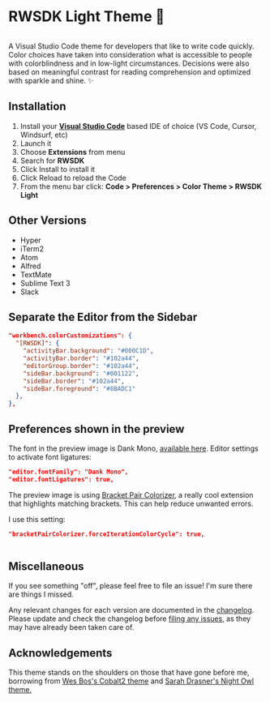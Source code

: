 # RWSDK Light Theme 🌲

![]()

A Visual Studio Code theme for developers that like to write code quickly. Color choices have taken into consideration what is accessible to people with colorblindness and in low-light circumstances. Decisions were also based on meaningful contrast for reading comprehension and optimized with sparkle and shine. ✨

## Installation

1. Install your **[Visual Studio Code](https://code.visualstudio.com/)** based IDE of choice (VS Code, Cursor, Windsurf, etc)
2. Launch it
3. Choose **Extensions** from menu
4. Search for **RWSDK**
5. Click Install to install it
6. Click Reload to reload the Code
7. From the menu bar click: **Code > Preferences > Color Theme > RWSDK Light**

## Other Versions

- Hyper
- iTerm2
- Atom
- Alfred
- TextMate
- Sublime Text 3
- Slack

## Separate the Editor from the Sidebar

```json
"workbench.colorCustomizations": {
  "[RWSDK]": {
    "activityBar.background": "#000C1D",
    "activityBar.border": "#102a44",
    "editorGroup.border": "#102a44",
    "sideBar.background": "#001122",
    "sideBar.border": "#102a44",
    "sideBar.foreground": "#8BADC1"
  },
},
```

## Preferences shown in the preview

The font in the preview image is Dank Mono, [available here](https://dank.sh/). Editor settings to activate font ligatures:

```json
"editor.fontFamily": "Dank Mono",
"editor.fontLigatures": true,
```

The preview image is using [Bracket Pair Colorizer](https://marketplace.visualstudio.com/items?itemName=CoenraadS.bracket-pair-colorizer), a really cool extension that highlights matching brackets. This can help reduce unwanted errors.

I use this setting:

```json
"bracketPairColorizer.forceIterationColorCycle": true,
```

![]()

## Miscellaneous

If you see something "off", please feel free to file an issue! I'm sure there are things I missed.

Any relevant changes for each version are documented in the [changelog](./CHANGELOG.md). Please update and check the changelog before [filing any issues](https://github.com/ahaywood/rwsdk-vs-light-code-theme/issues?q=sort:updated-desc+is:issue+is:open), as they may have already been taken care of.

## Acknowledgements

This theme stands on the shoulders on those that have gone before me, borrowing from [Wes Bos's Cobalt2 theme](https://github.com/wesbos/cobalt2-vscode) and [Sarah Drasner's Night Owl theme.](https://github.com/sdras/night-owl-vscode-theme)

